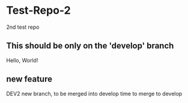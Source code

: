 # Test-Repo-2
2nd test repo
## This should be only on the 'develop' branch
Hello, World!
## new feature
DEV2 new branch, to be merged into develop
time to merge to develop
